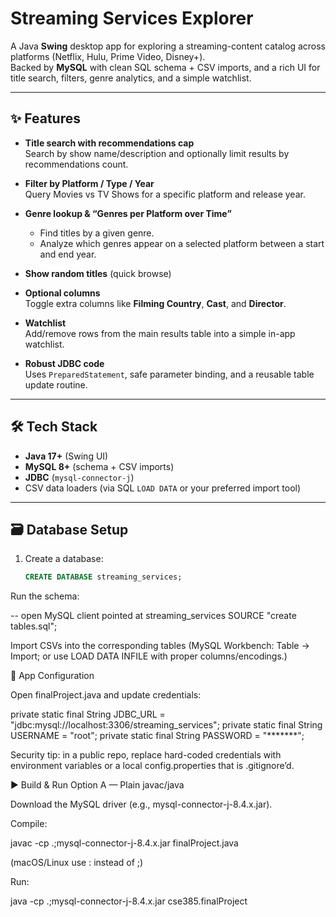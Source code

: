 # Streaming Services Explorer

A Java **Swing** desktop app for exploring a streaming-content catalog across platforms (Netflix, Hulu, Prime Video, Disney+).  
Backed by **MySQL** with clean SQL schema + CSV imports, and a rich UI for title search, filters, genre analytics, and a simple watchlist.

---

## ✨ Features

- **Title search with recommendations cap**  
  Search by show name/description and optionally limit results by recommendations count.

- **Filter by Platform / Type / Year**  
  Query Movies vs TV Shows for a specific platform and release year.

- **Genre lookup & “Genres per Platform over Time”**  
  - Find titles by a given genre.  
  - Analyze which genres appear on a selected platform between a start and end year.

- **Show random titles** (quick browse)

- **Optional columns**  
  Toggle extra columns like **Filming Country**, **Cast**, and **Director**.

- **Watchlist**  
  Add/remove rows from the main results table into a simple in-app watchlist.

- **Robust JDBC code**  
  Uses `PreparedStatement`, safe parameter binding, and a reusable table update routine.

---


## 🛠️ Tech Stack

- **Java 17+** (Swing UI)
- **MySQL 8+** (schema + CSV imports)
- **JDBC** (`mysql-connector-j`)
- CSV data loaders (via SQL `LOAD DATA` or your preferred import tool)

---

## 🗃️ Database Setup

1. Create a database:
   ```sql
   CREATE DATABASE streaming_services;

Run the schema:

-- open MySQL client pointed at streaming_services
SOURCE "create tables.sql";


Import CSVs into the corresponding tables
(MySQL Workbench: Table → Import; or use LOAD DATA INFILE with proper columns/encodings.)


🔧 App Configuration

Open finalProject.java and update credentials:

private static final String JDBC_URL  = "jdbc:mysql://localhost:3306/streaming_services";
private static final String USERNAME  = "root";
private static final String PASSWORD  = "*******";


Security tip: in a public repo, replace hard-coded credentials with environment variables or a local config.properties that is .gitignore’d.


▶️ Build & Run
Option A — Plain javac/java

Download the MySQL driver (e.g., mysql-connector-j-8.4.x.jar).

Compile:

javac -cp .;mysql-connector-j-8.4.x.jar finalProject.java


(macOS/Linux use : instead of ;)

Run:

java -cp .;mysql-connector-j-8.4.x.jar cse385.finalProject
